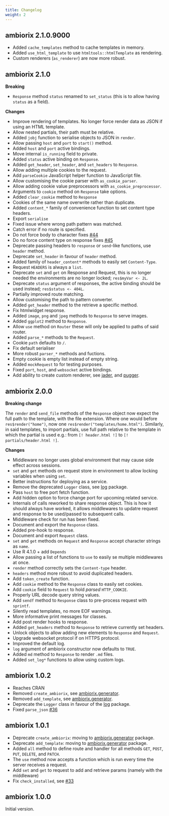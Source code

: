 ```yaml
---
title: Changelog
weight: 2
---
```


## ambiorix 2.1.0.9000

- Added `cache_templates` method to cache templates
in memory.
- Added `use_html_template` to use `htmltools::htmlTemplate` as
rendering.
- Custom renderers (`as_renderer`) are now more robust.

## ambiorix 2.1.0

__Breaking__

- `Response` method `status` renamed to `set_status`
(this is to allow having `status` as a field).

__Changes__

- Improve rendering of templates.
No longer force render data as JSON if using an HTML template.
- Allow nested partials, their path must be relative.
- Added `jobj` function to serialise objects to JSON in `render`.
- Allow passing `host` and `port` to `start()` method.
- Added `host` and `port` active bindings.
- Move internal `is_running` field to private.
- Added `status` active binding on `Response`.
- Added `get_header`, `set_header`, and `set_headers` to `Response`.
- Allow adding multiple cookies to the request.
- Add `parseCookie` JavaScript helper function to JavaScript file.
- Allow customising the cookie parser with `as_cookie_parser`.
- Allow adding cookie value preprocessors with `as_cookie_preprocessor`.
- Arguments to `cookie` method on `Response` take options.
- Added `clear_cookie` method to `Response`
- Cookies of the same name overwrite rather than duplicate.
- Added `content_*` family of convenience function to set content type headers.
- Export `serialise`
- Fixed issue where wrong path pattern was matched.
- Catch error if no route is specified.
- Do not force body to character fixes [#44](https://github.com/ambiorix-web/ambiorix/issues/44)
- Do no force content type on response fixes [#45](https://github.com/ambiorix-web/ambiorix/issues/45)
- Deprecate passing headers to `response` or `send`-like functions, use
`header` method.
- Deprecate `set_header` in favour of `header` method.
- Added family of `header_content*` methods to easily set `Content-Type`.
- Request `HEADERS` is always a `list`.
- Deprecate `set` and `get` on Response and Request, this is no longer
needed the environments are no longer locked; `res$myVar <- 2L`.
- Deprecate `status` argument of responses, the active binding should
be used instead; `res$status <- 404L`.
- Partially improved route matching.
- Allow customising the path to pattern converter.
- Added `get_header` method to the retrieve a specific method.
- Fix htmlwidget response.
- Added `image`, `png` and `jpeg` methods to `Response` to serve images.
- Added `ggplot2` method to `Response`.
- Allow `use` method on `Router` these will only be applied to paths
of said router.
- Added `parse_*` methods to the `Request`.
- Cookie `path` defaults to `/`.
- Fix default serialiser
- More robust `parser_*` methods and fuctions.
- Empty cookie is empty list instead of empty string.
- Added `mockRequest` to for testing purposes.
- Fixed `port`, `host`, and `websocket` active bindings.
- Add ability to create custom renderer, see
[jader](https://github.com/ambiorix-web/jader), and
[pugger](https://github.com/ambiorix-web/pugger).

## ambiorix 2.0.0

__Breaking change__

The `render` and `send_file` methods of the `Response` object now
expect the full path to the template, with the file extension.
Where one would before `res$render("home")`, now one
`res$render("templates/home.html")`.
Similarly, in said templates, to import partials,
use full path relative to the template in which the partial is used
e.g.: from `[! header.html !]` to `[! partials/header.html !]`.

__Changes__

- Middleware no longer uses global environment that may cause side effect
across sessions.
- `set` and `get` methods on request store in environment to allow
locking variables when using `set`.
- Better instructions for deploying as a service.
- Remove the deprecated `Logger` class, see [log](https://github.com/ambiorix-web/log) package.
- Pass `host` to free port fetch function.
- Add hidden option to force change port for upcoming related service.
- Internals of calls reworked to share response object.
This is how it should always have worked, it allows middlewares to
updatre request and response to be used/passed to subsequent calls.
- Middleware check for run has been fixed.
- Document and export the `Response` class.
- Added pre-hook to response.
- Document and export `Request` class.
- `set` and `get` methods on `Request` and `Response` accept character
strings as `name`.
- Use R 4.1.0 + add `Depends`
- Allow passing a list of functions to `use` to easily se multiple
middlewares at once.
- `render` method correctly sets the `Content-type` header.
- `headers` method more robust to avoid duplicated headers.
- Add `token_create` function.
- Add `cookie` method to the `Response` class to easily set cookies.
- Add `cookie` field to `Request` to hold _parsed_ `HTTP_COOKIE`.
- Properly URL decode query string values.
- Add `sendf` method to `Response` class to pre-process request
with `sprintf`.
- Silently read templates, no more EOF warnings.
- More informative print messages for classes.
- Add post render hooks to response.
- Added `get_headers` method to `Response` to retrieve currently set headers.
- Unlock objects to allow adding new elements to `Response` and `Request`.
- Upgrade websocket protocol if on HTTPS protocol.
- Improved the default log.
- `log` argument of ambiorix constructor now defaults to `TRUE`.
- Added `md` method to `Response` to render `.md` files.
- Added `set_log*` functions to allow using custom logs.

## ambiorix 1.0.2

- Reaches CRAN
- Removed `create_ambiorix`, see [ambiorix.generator](https://github.com/ambiorix-web/ambiorix.generator).
- Removed `add_template`, see [ambiorix.generator](https://github.com/ambiorix-web/ambiorix.generator).
- Deprecate the `Logger` class in favour of the [log](https://github.com/ambiorix-web/log) package.
- Fixed `parse_json` [#36](https://github.com/ambiorix-web/ambiorix/issues/36)

## ambiorix 1.0.1

- Deprecate `create_ambiorix`: moving to [ambiorix.generator](https://github.com/ambiorix-web/ambiorix.generator) package.
- Deprecate `add_template`: moving to [ambiorix.generator](https://github.com/ambiorix-web/ambiorix.generator) package.
- Added `all` method to define route and handler for all methods `GET`, `POST`, `PUT`, `DELETE`, and `PATCH`.
- The `use` method now accepts a function which is run every time the server receives a request.
- Add `set` and `get` to request to add and retrieve params (namely with the middleware)
- Fix `check_installed`, see [#33](https://github.com/ambiorix-web/ambiorix/issues/33)

## ambiorix 1.0.0

Initial version.
